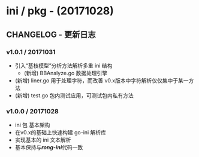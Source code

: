 # ini / pkg - (20171028)


## CHANGELOG - 更新日志

### v1.0.1 / 20171031
- 引入“基枝模型”分析方法解析多重 ini 结构
    - (新增) BBAnalyze.go  数据处理引擎
- (新增) liner.go 用于处理字符，而改善 v0.x版本中字符解析仅仅集中于某一方法
- (新增) test.go 包内测试应用，可测试包内私有方法

### v1.0.0 / 20171028
- ini 包 基本架构
- 在v0.x的基础上快速构建 go-ini 解析库
- 实现基本的 ini 文本解析
- 基本保持与***rong-ini***代码一致